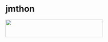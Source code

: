 # jmthon

<p align="left"><a href="https://heroku.com/deploy?template=https://github.com/asdf1235g/roz"> <img src="https://img.shields.io/badge/Deploy%20To%20Heroku-purple?style=for-the-badge&logo=heroku" width="320" height="58.45"/></a></p>
